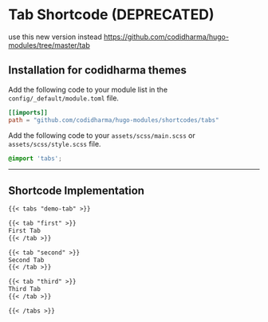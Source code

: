 # Tab Shortcode (DEPRECATED)

use this new version instead <https://github.com/codidharma/hugo-modules/tree/master/tab>

## Installation for codidharma themes

Add the following code to your module list in the `config/_default/module.toml` file.

```toml
[[imports]]
path = "github.com/codidharma/hugo-modules/shortcodes/tabs"
```

Add the following code to your `assets/scss/main.scss` or `assets/scss/style.scss` file.

```scss
@import 'tabs';
```

<hr>

## Shortcode Implementation

```md
{{< tabs "demo-tab" >}}

{{< tab "first" >}}
First Tab
{{< /tab >}}

{{< tab "second" >}}
Second Tab
{{< /tab >}}

{{< tab "third" >}}
Third Tab
{{< /tab >}}

{{< /tabs >}}
```
